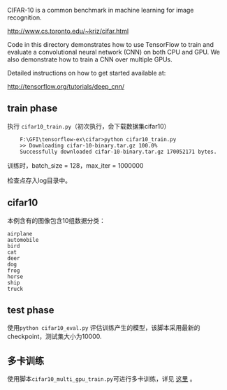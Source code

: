CIFAR-10 is a common benchmark in machine learning for image recognition.

http://www.cs.toronto.edu/~kriz/cifar.html

Code in this directory demonstrates how to use TensorFlow to train and evaluate a convolutional neural network (CNN) on both CPU and GPU. We also demonstrate how to train a CNN over multiple GPUs.

Detailed instructions on how to get started available at:

http://tensorflow.org/tutorials/deep_cnn/

## train phase

执行 ``cifar10_train.py``（初次执行，会下载数据集cifar10）
```
    F:\GFI\tensorflow-ex\cifar>python cifar10_train.py
    >> Downloading cifar-10-binary.tar.gz 100.0%
    Successfully downloaded cifar-10-binary.tar.gz 170052171 bytes.
```

训练时，batch_size = 128，max_iter = 1000000

检查点存入log目录中。

## cifar10

本例含有的图像包含10组数据分类：
```
airplane
automobile
bird
cat
deer
dog
frog
horse
ship
truck
```

## test phase

使用``python cifar10_eval.py`` 评估训练产生的模型，该脚本采用最新的checkpoint，测试集大小为10000.

## 多卡训练

使用脚本``cifar10_multi_gpu_train.py``可进行多卡训练，详见 [这里](http://wiki.jikexueyuan.com/project/tensorflow-zh/tutorials/deep_cnn.html) 。